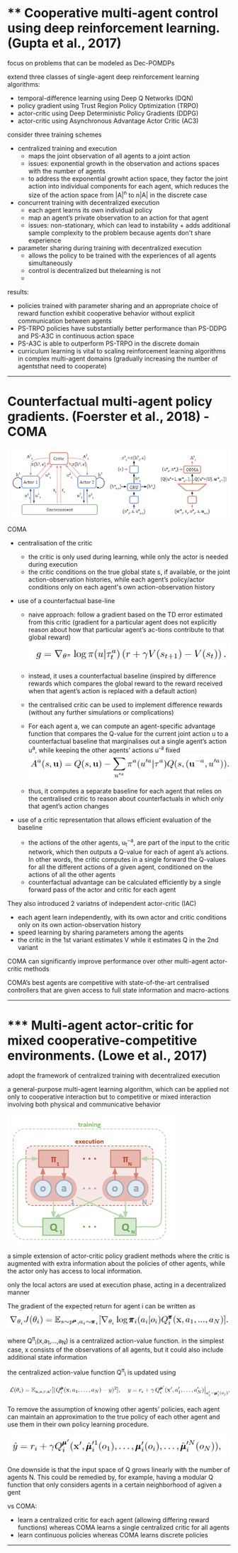 
# ** Cooperative multi-agent control using deep reinforcement learning. (Gupta et al., 2017)

focus on problems that can be modeled as Dec-POMDPs

extend three classes of single-agent deep reinforcement learning algorithms:
- temporal-difference learning using Deep Q Networks (DQN)
- policy gradient using Trust Region Policy Optimization (TRPO)
- actor-critic using Deep Deterministic Policy Gradients (DDPG) 
- actor-critic using Asynchronous Advantage Actor Critic (AC3) 

consider three training schemes 
- centralized training and execution
  - maps the joint observation of all agents to a joint action
  - issues: exponential growth in the observation and actions spaces with the number of agents 
  - to address the exponential growht action space, they factor the joint action into individual components for each agent, which reduces the size of the action space from |A|<sup>n</sup> to n|A| in the discrete case
- concurrent training with decentralized execution
  - each agent learns its own individual policy
  -  map an agent’s private observation to an action for that agent
  -  issues: non-stationary, which can lead to instability + adds additional sample complexity to the problem because agents don't share experience 
- parameter sharing during training with decentralized execution
  - allows the policy to be trained with the experiences of all agents simultaneously
  - control is decentralized but thelearning is not
  - 

results:
- policies trained with parameter sharing and an appropriate choice of reward function exhibit cooperative behavior without explicit communication between agents
- PS-TRPO policies have substantially better performance than PS-DDPG and PS-A3C in continuous action space
- PS-A3C is able to outperform PS-TRPO in the discrete domain
- curriculum learning is vital to scaling reinforcement learning algorithms in complex multi-agent domains (gradually increasing the number of agentsthat need to cooperate)


---

# Counterfactual multi-agent policy gradients. (Foerster et al., 2018) - COMA

![](imgs/foerster17_COMA_architecture.PNG)

COMA 
- centralisation of the critic
  - the critic is only used during learning, while only the actor is needed during execution
  - the critic conditions on the true global state s, if available, or the joint action-observation histories, while each agent’s policy/actor conditions only on each agent's own action-observation history

- use of a counterfactual base-line
  - naive approach: follow a gradient based on the TD error estimated from this critic (gradient for a particular agent does not explicitly reason about how that particular agent’s ac-tions contribute to that global reward)
![](imgs/foerster17_naive_approach.PNG)

  - instead, it uses a counterfactual baseline (inspired by difference rewards which compares the global reward to the reward received when that agent’s action is replaced with a default action)
  - the centralised critic can be used to implement difference rewards (without any further simulations or complications)
  - For each agent a, we can compute an agent-specific advantage function that compares the Q-value for the current joint action u to a counterfactual baseline that marginalises out a single agent’s action u<sup>a</sup>, while keeping the other agents’ actions u<sup>-a</sup> fixed
![](imgs/foerster17_counterfactual_baseline.PNG)
  
  - thus, it computes a separate baseline for each agent that relies on the centralised critic to reason about counterfactuals in which only that agent’s action changes

- use of a critic representation that allows efficient evaluation of the baseline
  - the actions of the other agents, u<sub>t</sub><sup>−a</sup>, are part of the input to the critic network, which then outputs a Q-value for each of agent a’s actions. In other words, the critic computes in a single forward the Q-values for all the different actions of a given agent, conditioned on the actions of all the other agents
  - counterfactual advantage can be calculated efficiently by a single forward pass of the actor and critic for each agent

They also introduced 2 variatns of independent actor-critic (IAC)
- each agent learn independently, with its own actor and critic conditions only on its own action-observation history
- speed learning by sharing parameters among the agents
- the critic in the 1st variant estimates V while it estimates Q in the 2nd variant



COMA can significantly improve performance over other multi-agent actor-critic methods

COMA’s best agents are competitive with state-of-the-art centralised controllers that are given access to full state information and macro-actions


---
# *** Multi-agent actor-critic for mixed cooperative-competitive environments. (Lowe et al., 2017)

adopt the framework of centralized training with decentralized execution

a general-purpose multi-agent learning algorithm, which can be applied not only to cooperative interaction but to competitive or mixed interaction involving both physical and communicative behavior

![](imgs/lowe17_architecture.PNG)

a simple extension of actor-critic policy gradient methods where the critic is augmented with extra information about the policies of other agents, while the actor only has access to local information. 

only the local actors are used at execution phase, acting in a decentralized manner

The gradient of the expected return for agent i can be written as 
![](imgs/lowe17_gradient.PNG)

where Q<sup>π</sup><sub>i</sub>(x,a<sub>1</sub>,...,a<sub>N</sub>) is a centralized action-value function. in the simplest case, x consists of the observations of all agents, but it could also include additional state information

the centralized action-value function Q<sup>π</sup><sub>i</sub> is updated using

![](imgs/lowe17_q_update.PNG)

To remove the assumption of knowing other agents’ policies, each agent can maintain an approximation to the true policy of each other agent and use them in their own policy learning procedure. 

![](imgs/lowe17_true_value_using_inferred_policies.PNG)

One downside is that the input space of Q grows linearly with the number of agents N. This could be remedied by, for example, having a modular Q function that only considers agents in a certain neighborhood of agiven a gent


vs COMA:
- learn a centralized critic for each agent (allowing differing reward functions) whereas COMA learns a single centralized critic for all agents 
- learn continuous policies whereas COMA learns discrete policies 










---
<!-- ## Stabilising experience replay for deep multi-agent reinforcement learning. (Foerster et al. 2017) -->
